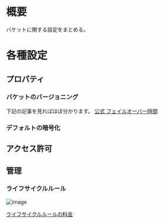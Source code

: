 # 概要
バケットに関する設定をまとめる。

# 各種設定
## プロパティ
### バケットのバージョニング
下記の記事を見ればほぼ分かります。
[公式 フェイルオーバー時間](https://dev.classmethod.jp/articles/3minutes-s3-versioning-lifecycle/)

### デフォルトの暗号化

## アクセス許可

## 管理
### ライフサイクルルール
![image](https://github.com/adgjmptwgw/aws-practice/assets/66456130/6aa7ea2c-c4dd-4121-97ec-b9ee20d1f831)  

[ライフサイクルルールの料金](https://aws.amazon.com/jp/s3/pricing/?nc=sn&loc=4)
